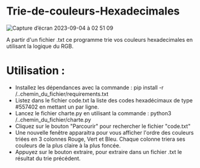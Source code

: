 # Trie-de-couleurs-Hexadecimales
  
![Capture d’écran 2023-09-04 à 02 51 09](https://github.com/BreakingTechFr/Trie-de-couleurs-Hexadecimales/assets/128238555/4d08b52c-0b5c-4c88-bf75-f8eb0269d9c3)

A partir d'un fichier .txt ce programme trie vos couleurs hexadecimales en utilisant la logique du RGB.

# Utilisation :
- Installez les dépendances avec la commande : pip install -r /..chemin_du_fichier/requirements.txt
- Listez dans le fichier code.txt la liste des codes hexadécimaux de type #557402 en mettant un par ligne.
- Lancez le fichier charte.py en utilisant la commande :
python3 /..chemin_du_fichier/charte.py
- Cliquez sur le bouton "Parcourir" pour rechercher le fichier "code.txt"
- Une nouvelle fenêtre apparaitra pour vous afficher l'ordre des couleurs triées en 3 colonnes Rouge, Vert et Bleu. 
Chaque colonne triera ses couleurs de la plus claire à la plus foncée.
- Appuyez sur le bouton extraire, pour extraire dans un fichier .txt le résultat du trie précédent.
